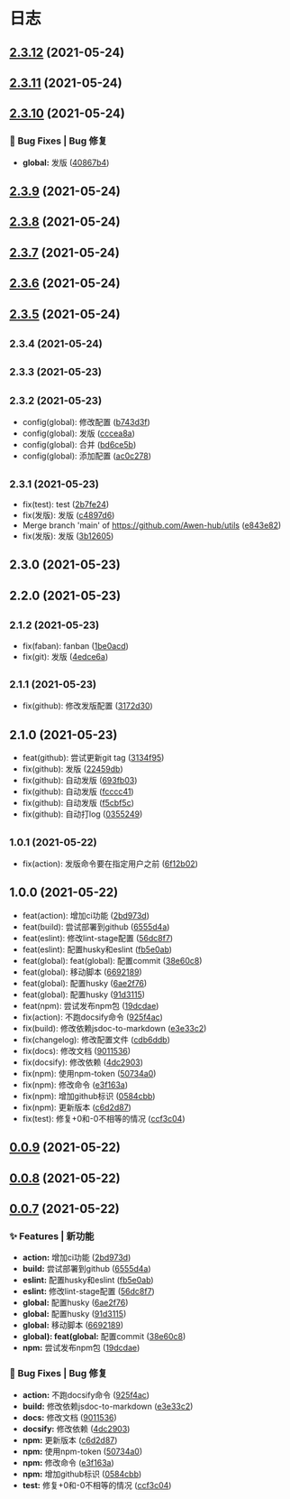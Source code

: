 # 日志

## [2.3.12](https://github.com/Awen-hub/utils/compare/v2.3.11...v2.3.12) (2021-05-24)

## [2.3.11](https://github.com/Awen-hub/utils/compare/v2.3.10...v2.3.11) (2021-05-24)

## [2.3.10](https://github.com/Awen-hub/utils/compare/v2.3.9...v2.3.10) (2021-05-24)


### 🐛 Bug Fixes | Bug 修复

* **global:** 发版 ([40867b4](https://github.com/Awen-hub/utils/commit/40867b4))

## [2.3.9](https://github.com/Awen-hub/utils/compare/v2.3.8...v2.3.9) (2021-05-24)

## [2.3.8](https://github.com/Awen-hub/utils/compare/v2.3.7...v2.3.8) (2021-05-24)

## [2.3.7](https://github.com/Awen-hub/utils/compare/v2.3.6...v2.3.7) (2021-05-24)

## [2.3.6](https://github.com/Awen-hub/utils/compare/v2.3.5...v2.3.6) (2021-05-24)

## [2.3.5](https://github.com/Awen-hub/utils/compare/v2.3.4...v2.3.5) (2021-05-24)

## <small>2.3.4 (2021-05-24)</small>

## <small>2.3.3 (2021-05-23)</small>

## <small>2.3.2 (2021-05-23)</small>

* config(global): 修改配置 ([b743d3f](https://github.com/Awen-hub/utils/commit/b743d3f))
* config(global): 发版 ([cccea8a](https://github.com/Awen-hub/utils/commit/cccea8a))
* config(global): 合并 ([bd6ce5b](https://github.com/Awen-hub/utils/commit/bd6ce5b))
* config(global): 添加配置 ([ac0c278](https://github.com/Awen-hub/utils/commit/ac0c278))

## <small>2.3.1 (2021-05-23)</small>

* fix(test): test ([2b7fe24](https://github.com/Awen-hub/utils/commit/2b7fe24))
* fix(发版): 发版 ([c4897d6](https://github.com/Awen-hub/utils/commit/c4897d6))
* Merge branch 'main' of https://github.com/Awen-hub/utils ([e843e82](https://github.com/Awen-hub/utils/commit/e843e82))
* fix(发版): 发版 ([3b12605](https://github.com/Awen-hub/utils/commit/3b12605))

## 2.3.0 (2021-05-23)

## 2.2.0 (2021-05-23)

## <small>2.1.2 (2021-05-23)</small>

* fix(faban): fanban ([1be0acd](https://github.com/Awen-hub/utils/commit/1be0acd))
* fix(git): 发版 ([4edce6a](https://github.com/Awen-hub/utils/commit/4edce6a))

## <small>2.1.1 (2021-05-23)</small>

* fix(github): 修改发版配置 ([3172d30](https://github.com/Awen-hub/utils/commit/3172d30))

## 2.1.0 (2021-05-23)

* feat(github): 尝试更新git tag ([3134f95](https://github.com/Awen-hub/utils/commit/3134f95))
* fix(github): 发版 ([22459db](https://github.com/Awen-hub/utils/commit/22459db))
* fix(github): 自动发版 ([693fb03](https://github.com/Awen-hub/utils/commit/693fb03))
* fix(github): 自动发版 ([fcccc41](https://github.com/Awen-hub/utils/commit/fcccc41))
* fix(github): 自动发版 ([f5cbf5c](https://github.com/Awen-hub/utils/commit/f5cbf5c))
* fix(github): 自动打log ([0355249](https://github.com/Awen-hub/utils/commit/0355249))

## <small>1.0.1 (2021-05-22)</small>

* fix(action): 发版命令要在指定用户之前 ([6f12b02](https://github.com/Awen-hub/utils/commit/6f12b02))

## 1.0.0 (2021-05-22)

* feat(action): 增加ci功能 ([2bd973d](https://github.com/Awen-hub/utils/commit/2bd973d))
* feat(build): 尝试部署到github ([6555d4a](https://github.com/Awen-hub/utils/commit/6555d4a))
* feat(eslint): 修改lint-stage配置 ([56dc8f7](https://github.com/Awen-hub/utils/commit/56dc8f7))
* feat(eslint): 配置husky和eslint ([fb5e0ab](https://github.com/Awen-hub/utils/commit/fb5e0ab))
* feat(global): feat(global): 配置commit ([38e60c8](https://github.com/Awen-hub/utils/commit/38e60c8))
* feat(global): 移动脚本 ([6692189](https://github.com/Awen-hub/utils/commit/6692189))
* feat(global): 配置husky ([6ae2f76](https://github.com/Awen-hub/utils/commit/6ae2f76))
* feat(global): 配置husky ([91d3115](https://github.com/Awen-hub/utils/commit/91d3115))
* feat(npm): 尝试发布npm包 ([19dcdae](https://github.com/Awen-hub/utils/commit/19dcdae))
* fix(action): 不跑docsify命令 ([925f4ac](https://github.com/Awen-hub/utils/commit/925f4ac))
* fix(build): 修改依赖jsdoc-to-markdown ([e3e33c2](https://github.com/Awen-hub/utils/commit/e3e33c2))
* fix(changelog): 修改配置文件 ([cdb6ddb](https://github.com/Awen-hub/utils/commit/cdb6ddb))
* fix(docs): 修改文档 ([9011536](https://github.com/Awen-hub/utils/commit/9011536))
* fix(docsify): 修改依赖 ([4dc2903](https://github.com/Awen-hub/utils/commit/4dc2903))
* fix(npm): 使用npm-token ([50734a0](https://github.com/Awen-hub/utils/commit/50734a0))
* fix(npm): 修改命令 ([e3f163a](https://github.com/Awen-hub/utils/commit/e3f163a))
* fix(npm): 增加github标识 ([0584cbb](https://github.com/Awen-hub/utils/commit/0584cbb))
* fix(npm): 更新版本 ([c6d2d87](https://github.com/Awen-hub/utils/commit/c6d2d87))
* fix(test): 修复+0和-0不相等的情况 ([ccf3c04](https://github.com/Awen-hub/utils/commit/ccf3c04))

## [0.0.9](https://github.com/Awen-hub/utils/compare/v0.0.8...v0.0.9) (2021-05-22)



## [0.0.8](https://github.com/Awen-hub/utils/compare/v0.0.7...v0.0.8) (2021-05-22)



## [0.0.7](https://github.com/Awen-hub/utils/compare/38e60c8...v0.0.7) (2021-05-22)


### ✨ Features | 新功能

* **action:** 增加ci功能 ([2bd973d](https://github.com/Awen-hub/utils/commit/2bd973d))
* **build:** 尝试部署到github ([6555d4a](https://github.com/Awen-hub/utils/commit/6555d4a))
* **eslint:** 配置husky和eslint ([fb5e0ab](https://github.com/Awen-hub/utils/commit/fb5e0ab))
* **eslint:** 修改lint-stage配置 ([56dc8f7](https://github.com/Awen-hub/utils/commit/56dc8f7))
* **global:** 配置husky ([6ae2f76](https://github.com/Awen-hub/utils/commit/6ae2f76))
* **global:** 配置husky ([91d3115](https://github.com/Awen-hub/utils/commit/91d3115))
* **global:** 移动脚本 ([6692189](https://github.com/Awen-hub/utils/commit/6692189))
* **global): feat(global:** 配置commit ([38e60c8](https://github.com/Awen-hub/utils/commit/38e60c8))
* **npm:** 尝试发布npm包 ([19dcdae](https://github.com/Awen-hub/utils/commit/19dcdae))


### 🐛 Bug Fixes | Bug 修复

* **action:** 不跑docsify命令 ([925f4ac](https://github.com/Awen-hub/utils/commit/925f4ac))
* **build:** 修改依赖jsdoc-to-markdown ([e3e33c2](https://github.com/Awen-hub/utils/commit/e3e33c2))
* **docs:** 修改文档 ([9011536](https://github.com/Awen-hub/utils/commit/9011536))
* **docsify:** 修改依赖 ([4dc2903](https://github.com/Awen-hub/utils/commit/4dc2903))
* **npm:** 更新版本 ([c6d2d87](https://github.com/Awen-hub/utils/commit/c6d2d87))
* **npm:** 使用npm-token ([50734a0](https://github.com/Awen-hub/utils/commit/50734a0))
* **npm:** 修改命令 ([e3f163a](https://github.com/Awen-hub/utils/commit/e3f163a))
* **npm:** 增加github标识 ([0584cbb](https://github.com/Awen-hub/utils/commit/0584cbb))
* **test:** 修复+0和-0不相等的情况 ([ccf3c04](https://github.com/Awen-hub/utils/commit/ccf3c04))
